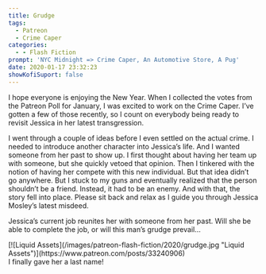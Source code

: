 ```yaml
---
title: Grudge
tags:
  - Patreon
  - Crime Caper
categories:
  - - Flash Fiction
prompt: 'NYC Midnight => Crime Caper, An Automotive Store, A Pug'
date: 2020-01-17 23:32:23
showKofiSuport: false
---
```


I hope everyone is enjoying the New Year. When I collected the votes from the Patreon Poll for January, I was excited to work on the Crime Caper. I’ve gotten a few of those recently, so I count on everybody being ready to revisit Jessica in her latest transgression.<!-- more -->

I went through a couple of ideas before I even settled on the actual crime. I needed to introduce another character into Jessica’s life. And I wanted someone from her past to show up. I first thought about having her team up with someone, but she quickly vetoed that opinion. Then I tinkered with the notion of having her compete with this new individual. But that idea didn’t go anywhere. But I stuck to my guns and eventually realized that the person shouldn’t be a friend. Instead, it had to be an enemy. And with that, the story fell into place. Please sit back and relax as I guide you through Jessica Mosley’s latest misdeed.

Jessica’s current job reunites her with someone from her past. Will she be able to complete the job, or will this man’s grudge prevail…

<div class="center">[![Liquid Assets](/images/patreon-flash-fiction/2020/grudge.jpg "Liquid Assets")](https://www.patreon.com/posts/33240906)</div>

<div class="center">I finally gave her a last name!</div>